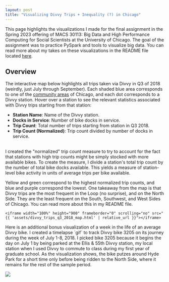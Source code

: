 ```yaml
---
layout: post
title: "Visualizing Divvy Trips + Inequality (?) in Chicago"
---
```

This page highlights the visualizations I made for the final assignment in
the Spring 2023 offering of MACS 30113: Big Data and High Performance Computing for Social Scientists at the University of Chicago.
The goal of the assignment was to practice PySpark and tools to visualize big data. You can read more about my takes on these visualizations
in the README file located [here](https://github.com/bryantco/divvy-q3-2018-viz).

<h2>Overview</h2>
<p> The interactive map below highlights all trips taken via Divvy in Q3
of 2018 (weirdly, just July through September). Each shaded blue area corresponds to one of the
<a href="https://www.chicago.gov/content/dam/city/depts/dgs/InformationTechnology/GIS/MapBook_Community_Areas.pdf">community areas</a>
of Chicago, and each dot corresponds to a Divvy station. Hover over a station to see the relevant statistics associated with
Divvy trips starting from that station: <br>
<ul>
 <li><b>Station Name</b>: Name of the Divvy station.</li>
 <li><b>Docks in Service</b>: Number of bike docks in service.</li>
 <li><b>Trip Count</b>: Total number of trips starting from station in Q3 2018.</li>
 <li><b>Trip Count (Normalized)</b>: Trip count divided by number of docks in service.</li>
</ul>
<br>
I created the "normalized" trip count measure to try to account for the fact that stations with high trip counts
might be simply stocked with more available bikes. To create the measure, I divide a station's total trip count by
the number of total bike docks available. This yields a measure of station-level bike activity in units
of average trips per bike available.
</p>

<p>
Yellow and green correspond to the highest normalized trip counts, and blue and purple correspond
the lowest. One takeaway from the map is that Divvy trips are the most frequent in the Loop (no surprise),
and on the North Side. They are the least frequent on the South, Southwest, and West Sides of Chicago.
You can read more about this in my README file.
</p>


<div class="container">

    <iframe width="100%" height="900" frameborder="0" scrolling="no" src="{{ 'assets/divvy_trips_q3_2018_map.html' | relative_url }}"></iframe>

</div> <!-- /.container -->

<p>
Here is an additional bonus visualization of a week in the life of an average Divvy bike. I created a timelapse `gif` to track Divvy bike 3205
on its journey during the week of July 1-8, 2018. I picked bike 3205 because it begins the day on July 1 by being parked at
the Ellis & 55th Divvy station, my local station when I used Divvy to commute to class during my first year of graduate school. As the visualization shows, the bike putzes around Hyde Park for a short time only before being ridden to the North Side, where it remains for the rest of the sample period.
</p>

<div>
  	<img src="{{ 'assets/bike_3205.gif' | relative_url }}" />
</div>
